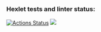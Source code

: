 ### Hexlet tests and linter status:
[![Actions Status](https://github.com/Airat29/php-project-45/actions/workflows/hexlet-check.yml/badge.svg)](https://github.com/Airat29/php-project-45/actions)
<a href="https://codeclimate.com/github/Airat29/php-project-45/maintainability"><img src="https://api.codeclimate.com/v1/badges/cdd5d327f4e17080e123/maintainability" /></a>